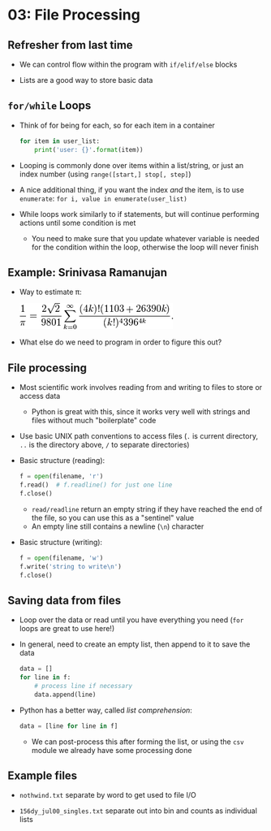 03: File Processing
================================================================================

Refresher from last time
--------------------------------------------------------------------------------

- We can control flow within the program with `if/elif/else` blocks

- Lists are a good way to store basic data


`for/while` Loops
--------------------------------------------------------------------------------

- Think of for being for each, so for each item in a container
  ```python
  for item in user_list:
      print('user: {}'.format(item))
  ```
- Looping is commonly done over items within a list/string, or just an index
  number (using `range([start,] stop[, step]`)

- A nice additional thing, if you want the index *and* the item, is to use
  `enumerate`: `for i, value in enumerate(user_list)`

- While loops work similarly to if statements, but will continue performing
  actions until some condition is met
  - You need to make sure that you update whatever variable is needed for the
    condition within the loop, otherwise the loop will never finish


Example: Srinivasa Ramanujan
--------------------------------------------------------------------------------

- Way to estimate π:

  ![](./pi.png)

- What else do we need to program in order to figure this out?


File processing
--------------------------------------------------------------------------------

- Most scientific work involves reading from and writing to files to store or
  access data
  - Python is great with this, since it works very well with strings and files
    without much "boilerplate" code

- Use basic UNIX path conventions to access files (`.` is current directory,
  `..` is the directory above, `/` to separate directories)

- Basic structure (reading):
  ```python
  f = open(filename, 'r')
  f.read()  # f.readline() for just one line
  f.close()
  ```
  - `read/readline` return an empty string if they have reached the end of the
    file, so you can use this as a "sentinel" value
  - An empty line still contains a newline (`\n`) character

- Basic structure (writing):
  ```python
  f = open(filename, 'w')
  f.write('string to write\n')
  f.close()
  ```


Saving data from files
--------------------------------------------------------------------------------

- Loop over the data or read until you have everything you need (`for` loops are
  great to use here!)

- In general, need to create an empty list, then append to it to save the data
  ```python
  data = []
  for line in f:
      # process line if necessary
      data.append(line)
  ```

- Python has a better way, called *list comprehension*:
  ```python
  data = [line for line in f]
  ```
  - We can post-process this after forming the list, or using the `csv` module
    we already have some processing done


Example files
--------------------------------------------------------------------------------

- `nothwind.txt` separate by word to get used to file I/O

- `156dy_jul00_singles.txt` separate out into bin and counts as individual lists